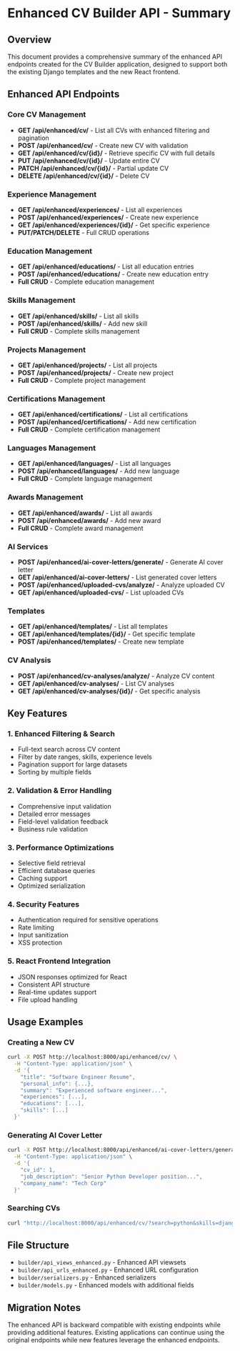# Enhanced CV Builder API - Summary

## Overview

This document provides a comprehensive summary of the enhanced API endpoints created for the CV Builder application, designed to support both the existing Django templates and the new React frontend.

## Enhanced API Endpoints

### Core CV Management

- **GET /api/enhanced/cv/** - List all CVs with enhanced filtering and pagination
- **POST /api/enhanced/cv/** - Create new CV with validation
- **GET /api/enhanced/cv/{id}/** - Retrieve specific CV with full details
- **PUT /api/enhanced/cv/{id}/** - Update entire CV
- **PATCH /api/enhanced/cv/{id}/** - Partial update CV
- **DELETE /api/enhanced/cv/{id}/** - Delete CV

### Experience Management

- **GET /api/enhanced/experiences/** - List all experiences
- **POST /api/enhanced/experiences/** - Create new experience
- **GET /api/enhanced/experiences/{id}/** - Get specific experience
- **PUT/PATCH/DELETE** - Full CRUD operations

### Education Management

- **GET /api/enhanced/educations/** - List all education entries
- **POST /api/enhanced/educations/** - Create new education entry
- **Full CRUD** - Complete education management

### Skills Management

- **GET /api/enhanced/skills/** - List all skills
- **POST /api/enhanced/skills/** - Add new skill
- **Full CRUD** - Complete skills management

### Projects Management

- **GET /api/enhanced/projects/** - List all projects
- **POST /api/enhanced/projects/** - Create new project
- **Full CRUD** - Complete project management

### Certifications Management

- **GET /api/enhanced/certifications/** - List all certifications
- **POST /api/enhanced/certifications/** - Add new certification
- **Full CRUD** - Complete certification management

### Languages Management

- **GET /api/enhanced/languages/** - List all languages
- **POST /api/enhanced/languages/** - Add new language
- **Full CRUD** - Complete language management

### Awards Management

- **GET /api/enhanced/awards/** - List all awards
- **POST /api/enhanced/awards/** - Add new award
- **Full CRUD** - Complete award management

### AI Services

- **POST /api/enhanced/ai-cover-letters/generate/** - Generate AI cover letter
- **GET /api/enhanced/ai-cover-letters/** - List generated cover letters
- **POST /api/enhanced/uploaded-cvs/analyze/** - Analyze uploaded CV
- **GET /api/enhanced/uploaded-cvs/** - List uploaded CVs

### Templates

- **GET /api/enhanced/templates/** - List all templates
- **GET /api/enhanced/templates/{id}/** - Get specific template
- **POST /api/enhanced/templates/** - Create new template

### CV Analysis

- **POST /api/enhanced/cv-analyses/analyze/** - Analyze CV content
- **GET /api/enhanced/cv-analyses/** - List CV analyses
- **GET /api/enhanced/cv-analyses/{id}/** - Get specific analysis

## Key Features

### 1. Enhanced Filtering & Search

- Full-text search across CV content
- Filter by date ranges, skills, experience levels
- Pagination support for large datasets
- Sorting by multiple fields

### 2. Validation & Error Handling

- Comprehensive input validation
- Detailed error messages
- Field-level validation feedback
- Business rule validation

### 3. Performance Optimizations

- Selective field retrieval
- Efficient database queries
- Caching support
- Optimized serialization

### 4. Security Features

- Authentication required for sensitive operations
- Rate limiting
- Input sanitization
- XSS protection

### 5. React Frontend Integration

- JSON responses optimized for React
- Consistent API structure
- Real-time updates support
- File upload handling

## Usage Examples

### Creating a New CV

```bash
curl -X POST http://localhost:8000/api/enhanced/cv/ \
  -H "Content-Type: application/json" \
  -d '{
    "title": "Software Engineer Resume",
    "personal_info": {...},
    "summary": "Experienced software engineer...",
    "experiences": [...],
    "educations": [...],
    "skills": [...]
  }'
```

### Generating AI Cover Letter

```bash
curl -X POST http://localhost:8000/api/enhanced/ai-cover-letters/generate/ \
  -H "Content-Type: application/json" \
  -d '{
    "cv_id": 1,
    "job_description": "Senior Python Developer position...",
    "company_name": "Tech Corp"
  }'
```

### Searching CVs

```bash
curl "http://localhost:8000/api/enhanced/cv/?search=python&skills=django&page=1"
```

## File Structure

- `builder/api_views_enhanced.py` - Enhanced API viewsets
- `builder/api_urls_enhanced.py` - Enhanced URL configuration
- `builder/serializers.py` - Enhanced serializers
- `builder/models.py` - Enhanced models with additional fields

## Migration Notes

The enhanced API is backward compatible with existing endpoints while providing additional features. Existing applications can continue using the original endpoints while new features leverage the enhanced endpoints.
